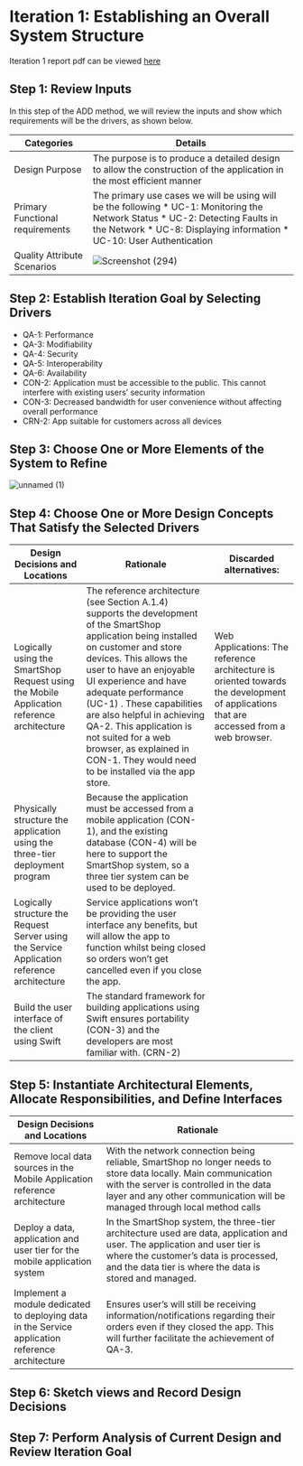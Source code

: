 # Iteration 1: Establishing an Overall System Structure

Iteration 1 report pdf can be viewed [here]()

## Step 1: Review Inputs

In this step of the ADD method, we will review the inputs and show which requirements will be the drivers, as shown below. 

| Categories | Details |
| --- | --- |
| Design Purpose | The purpose is to produce a detailed design to allow the construction of the application in the most efficient manner |
| Primary Functional requirements | The primary use cases we will be using will be the following * UC-1: Monitoring the Network Status * UC-2: Detecting Faults in the Network * UC-8: Displaying information * UC-10: User Authentication |
| Quality Attribute Scenarios |![Screenshot (294)](https://user-images.githubusercontent.com/80362439/144941781-92ad6d9b-498e-45a6-908f-916898268b9f.png) |

## Step 2: Establish Iteration Goal by Selecting Drivers

* QA-1: Performance
* QA-3: Modifiability
* QA-4: Security
* QA-5: Interoperability
* QA-6: Availability
* CON-2: Application must be accessible to the public. This cannot interfere with existing users’ security information
* CON-3: Decreased bandwidth for user convenience without affecting overall performance
* CRN-2: App suitable for customers across all devices

## Step 3: Choose One or More Elements of the System to Refine

![unnamed (1)](https://user-images.githubusercontent.com/80362439/144941893-8aae7472-46eb-4c21-8328-b4a58740f17c.png)

## Step 4: Choose One or More Design Concepts That Satisfy the Selected Drivers

| Design Decisions and Locations | Rationale | Discarded alternatives: |
| --- | --- | --- |
| Logically using the SmartShop Request  using the Mobile Application reference architecture  | The reference architecture (see Section A.1.4) supports the development of the SmartShop application being installed on customer and store devices. This allows the user to have an enjoyable UI experience and have adequate performance  (UC-1) . These capabilities are also helpful in achieving QA-2. This application is not suited for a web browser, as explained in CON-1. They would need to be installed via the app store. | Web Applications: The reference architecture is oriented towards the development of applications that are accessed from a web browser. |
| Physically structure the application using the three-tier deployment program | Because the application must be accessed from a mobile application (CON-1), and the existing database (CON-4) will be here to support the SmartShop system, so a three tier system can be used to be deployed. | |
| Logically structure the Request Server using the Service Application reference architecture | Service applications won’t be providing the user interface any benefits, but will allow the app to function whilst being closed so orders won’t get cancelled even if you close the app. | |
| Build the user interface of the client using Swift | The standard framework for building applications using Swift ensures portability (CON-3) and the developers are most familiar with. (CRN-2) | |

## Step 5:  Instantiate Architectural  Elements, Allocate  Responsibilities, and Define Interfaces

| Design Decisions and Locations | Rationale |
| --- | --- |
| Remove local data sources in the Mobile Application reference architecture | With the network connection being reliable, SmartShop no longer needs to store data locally. Main communication with the server is controlled in the data layer and any other communication will be managed through local method calls |
| Deploy a data, application and user tier for the mobile application system | In the SmartShop system, the three-tier architecture used are data, application and user. The application and user tier is where the customer’s data is processed, and the data tier is where the data is stored and managed. |
| Implement a module dedicated to deploying data in the Service application reference architecture | Ensures user’s will still be receiving information/notifications regarding their orders even if they closed the app. This will further facilitate the achievement of QA-3. |

## Step 6: Sketch views and Record Design Decisions 
## Step 7: Perform Analysis of Current Design and Review Iteration Goal

